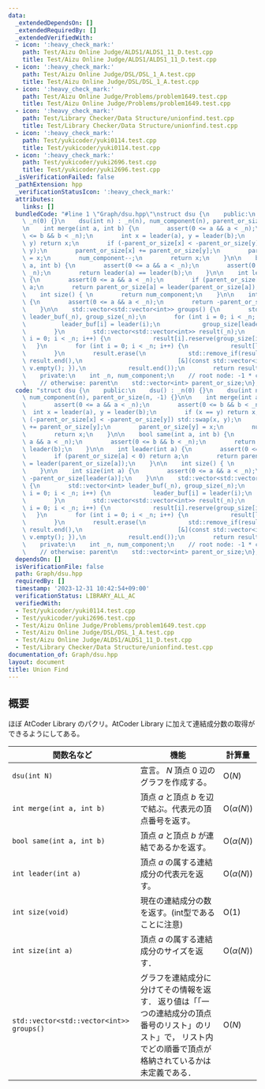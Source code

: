 ```yaml
---
data:
  _extendedDependsOn: []
  _extendedRequiredBy: []
  _extendedVerifiedWith:
  - icon: ':heavy_check_mark:'
    path: Test/Aizu Online Judge/ALDS1/ALDS1_11_D.test.cpp
    title: Test/Aizu Online Judge/ALDS1/ALDS1_11_D.test.cpp
  - icon: ':heavy_check_mark:'
    path: Test/Aizu Online Judge/DSL/DSL_1_A.test.cpp
    title: Test/Aizu Online Judge/DSL/DSL_1_A.test.cpp
  - icon: ':heavy_check_mark:'
    path: Test/Aizu Online Judge/Problems/problem1649.test.cpp
    title: Test/Aizu Online Judge/Problems/problem1649.test.cpp
  - icon: ':heavy_check_mark:'
    path: Test/Library Checker/Data Structure/unionfind.test.cpp
    title: Test/Library Checker/Data Structure/unionfind.test.cpp
  - icon: ':heavy_check_mark:'
    path: Test/yukicoder/yuki0114.test.cpp
    title: Test/yukicoder/yuki0114.test.cpp
  - icon: ':heavy_check_mark:'
    path: Test/yukicoder/yuki2696.test.cpp
    title: Test/yukicoder/yuki2696.test.cpp
  _isVerificationFailed: false
  _pathExtension: hpp
  _verificationStatusIcon: ':heavy_check_mark:'
  attributes:
    links: []
  bundledCode: "#line 1 \"Graph/dsu.hpp\"\nstruct dsu {\n    public:\n    dsu() :\
    \ _n(0) {}\n    dsu(int n) : _n(n), num_component(n), parent_or_size(n, -1) {}\n\
    \n    int merge(int a, int b) {\n        assert(0 <= a && a < _n);\n        assert(0\
    \ <= b && b < _n);\n        int x = leader(a), y = leader(b);\n        if (x ==\
    \ y) return x;\n        if (-parent_or_size[x] < -parent_or_size[y]) std::swap(x,\
    \ y);\n        parent_or_size[x] += parent_or_size[y];\n        parent_or_size[y]\
    \ = x;\n        num_component--;\n        return x;\n    }\n\n    bool same(int\
    \ a, int b) {\n        assert(0 <= a && a < _n);\n        assert(0 <= b && b <\
    \ _n);\n        return leader(a) == leader(b);\n    }\n\n    int leader(int a)\
    \ {\n        assert(0 <= a && a < _n);\n        if (parent_or_size[a] < 0) return\
    \ a;\n        return parent_or_size[a] = leader(parent_or_size[a]);\n    }\n\n\
    \    int size() { \n        return num_component;\n    }\n\n    int size(int a)\
    \ {\n        assert(0 <= a && a < _n);\n        return -parent_or_size[leader(a)];\n\
    \    }\n\n    std::vector<std::vector<int>> groups() {\n        std::vector<int>\
    \ leader_buf(_n), group_size(_n);\n        for (int i = 0; i < _n; i++) {\n  \
    \          leader_buf[i] = leader(i);\n            group_size[leader_buf[i]]++;\n\
    \        }\n        std::vector<std::vector<int>> result(_n);\n        for (int\
    \ i = 0; i < _n; i++) {\n            result[i].reserve(group_size[i]);\n     \
    \   }\n        for (int i = 0; i < _n; i++) {\n            result[leader_buf[i]].push_back(i);\n\
    \        }\n        result.erase(\n            std::remove_if(result.begin(),\
    \ result.end(),\n                           [&](const std::vector<int>& v) { return\
    \ v.empty(); }),\n            result.end());\n        return result;\n    }\n\n\
    \    private:\n    int _n, num_component;\n    // root node: -1 * component size\n\
    \    // otherwise: parent\n    std::vector<int> parent_or_size;\n};\n"
  code: "struct dsu {\n    public:\n    dsu() : _n(0) {}\n    dsu(int n) : _n(n),\
    \ num_component(n), parent_or_size(n, -1) {}\n\n    int merge(int a, int b) {\n\
    \        assert(0 <= a && a < _n);\n        assert(0 <= b && b < _n);\n      \
    \  int x = leader(a), y = leader(b);\n        if (x == y) return x;\n        if\
    \ (-parent_or_size[x] < -parent_or_size[y]) std::swap(x, y);\n        parent_or_size[x]\
    \ += parent_or_size[y];\n        parent_or_size[y] = x;\n        num_component--;\n\
    \        return x;\n    }\n\n    bool same(int a, int b) {\n        assert(0 <=\
    \ a && a < _n);\n        assert(0 <= b && b < _n);\n        return leader(a) ==\
    \ leader(b);\n    }\n\n    int leader(int a) {\n        assert(0 <= a && a < _n);\n\
    \        if (parent_or_size[a] < 0) return a;\n        return parent_or_size[a]\
    \ = leader(parent_or_size[a]);\n    }\n\n    int size() { \n        return num_component;\n\
    \    }\n\n    int size(int a) {\n        assert(0 <= a && a < _n);\n        return\
    \ -parent_or_size[leader(a)];\n    }\n\n    std::vector<std::vector<int>> groups()\
    \ {\n        std::vector<int> leader_buf(_n), group_size(_n);\n        for (int\
    \ i = 0; i < _n; i++) {\n            leader_buf[i] = leader(i);\n            group_size[leader_buf[i]]++;\n\
    \        }\n        std::vector<std::vector<int>> result(_n);\n        for (int\
    \ i = 0; i < _n; i++) {\n            result[i].reserve(group_size[i]);\n     \
    \   }\n        for (int i = 0; i < _n; i++) {\n            result[leader_buf[i]].push_back(i);\n\
    \        }\n        result.erase(\n            std::remove_if(result.begin(),\
    \ result.end(),\n                           [&](const std::vector<int>& v) { return\
    \ v.empty(); }),\n            result.end());\n        return result;\n    }\n\n\
    \    private:\n    int _n, num_component;\n    // root node: -1 * component size\n\
    \    // otherwise: parent\n    std::vector<int> parent_or_size;\n};\n"
  dependsOn: []
  isVerificationFile: false
  path: Graph/dsu.hpp
  requiredBy: []
  timestamp: '2023-12-31 10:42:54+09:00'
  verificationStatus: LIBRARY_ALL_AC
  verifiedWith:
  - Test/yukicoder/yuki0114.test.cpp
  - Test/yukicoder/yuki2696.test.cpp
  - Test/Aizu Online Judge/Problems/problem1649.test.cpp
  - Test/Aizu Online Judge/DSL/DSL_1_A.test.cpp
  - Test/Aizu Online Judge/ALDS1/ALDS1_11_D.test.cpp
  - Test/Library Checker/Data Structure/unionfind.test.cpp
documentation_of: Graph/dsu.hpp
layout: document
title: Union Find
---
```


## 概要
ほぼ AtCoder Library のパクリ。AtCoder Library に加えて連結成分数の取得ができるようにしてある。

| 関数名など   | 機能        | 計算量    |
| ------------|----------- | ------------- |
|`dsu(int N)`|宣言。 $N$ 頂点 $0$ 辺のグラフを作成する。 | $\text{O} (N)$ | 
|`int merge(int a, int b)`|頂点 $a$ と頂点 $b$ を辺で結ぶ。代表元の頂点番号を返す。 | $\text{O} (\alpha(N))$ | 
|`bool same(int a, int b)`|頂点 $a$ と頂点 $b$ が連結であるかを返す。 | $\text{O} (\alpha(N))$ | 
|`int leader(int a)`|頂点 $a$ の属する連結成分の代表元を返す。| $\text{O} (\alpha(N))$ | 
|`int size(void)`|現在の連結成分の数を返す。(int型であることに注意)| $\text{O} (1)$ | 
|`int size(int a)`|頂点 $a$ の属する連結成分のサイズを返す．| $\text{O} (\alpha(N))$ | 
|`std::vector<std::vector<int>> groups()`|グラフを連結成分に分けてその情報を返す． 返り値は「「一つの連結成分の頂点番号のリスト」のリスト」で， リスト内でどの順番で頂点が格納されているかは未定義である．| $\text{O} (N)$ |

